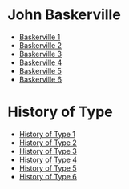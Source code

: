 John Baskerville
================

- [Baskerville 1](https://joshmccabe.github.io/john_baskerville_/baskerville1.html)
- [Baskerville 2](https://joshmccabe.github.io/john_baskerville_/baskerville2.html)
- [Baskerville 3](https://joshmccabe.github.io/john_baskerville_/baskerville3.html)
- [Baskerville 4](https://joshmccabe.github.io/john_baskerville_/baskerville4.html)
- [Baskerville 5](https://joshmccabe.github.io/john_baskerville_/baskerville5.html)
- [Baskerville 6](https://joshmccabe.github.io/john_baskerville_/baskerville6.html)


History of Type
===============

- [History of Type 1](https://joshmccabe.github.io/john_baskerville_/history1.html)
- [History of Type 2](https://joshmccabe.github.io/john_baskerville_/history2.html)
- [History of Type 3](https://joshmccabe.github.io/john_baskerville_/history3.html)
- [History of Type 4](https://joshmccabe.github.io/john_baskerville_/history4.html)
- [History of Type 5](https://joshmccabe.github.io/john_baskerville_/history5.html)
- [History of Type 6](https://joshmccabe.github.io/john_baskerville_/history6.html)
